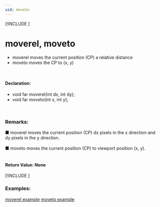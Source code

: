 ```yaml
---
uid: moveto
---
```

[!INCLUDE [](graphics_header.md)]
# moverel, moveto
* moverel moves the current position (CP) a relative distance
* moveto moves the CP to (x, y)

<br>

#### Declaration:
* void far moverel(int dx, int dy);
* void far moveto(int x, int y);

<br>

### Remarks:
■ moverel moves the current position (CP) dx pixels in the x direction and dy pixels in the y direction.<br><br>
■ moveto moves the current position (CP) to viewport position (x, y).<br><br>

#### Return Value:  None

[!INCLUDE [](portability.md)]

### Examples:
<div class="data"><a href="moverel_example.md">  moverel example</a> <a href="moveto_example.md">  moveto example </a>
</div>

<br>